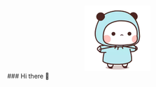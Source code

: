 <div align="center">
<img height="150" src="https://raw.githubusercontent.com/lulyrose/lulyrose/main/white.gif" alt="gif with funny random cat say thank you." />
</div>
### Hi there 👋

<!--
**lulyrose/lulyrose** is a ✨ _special_ ✨ repository because its `README.md` (this file) appears on your GitHub profile.

Here are some ideas to get you started:

- 🔭 I’m currently working on ...
- 🌱 I’m currently learning ...
- 👯 I’m looking to collaborate on ...
- 🤔 I’m looking for help with ...
- 💬 Ask me about ...
- 📫 How to reach me: ...
- 😄 Pronouns: ...
- ⚡ Fun fact: ...
-->
